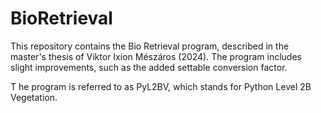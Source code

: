 # BioRetrieval
 This repository contains the Bio Retrieval program,
 described in the master's thesis of Viktor Ixion Mészáros (2024).
 The program includes slight improvements, such as the added settable conversion factor.

T he program is referred to as PyL2BV,
 which stands for Python Level 2B Vegetation.


